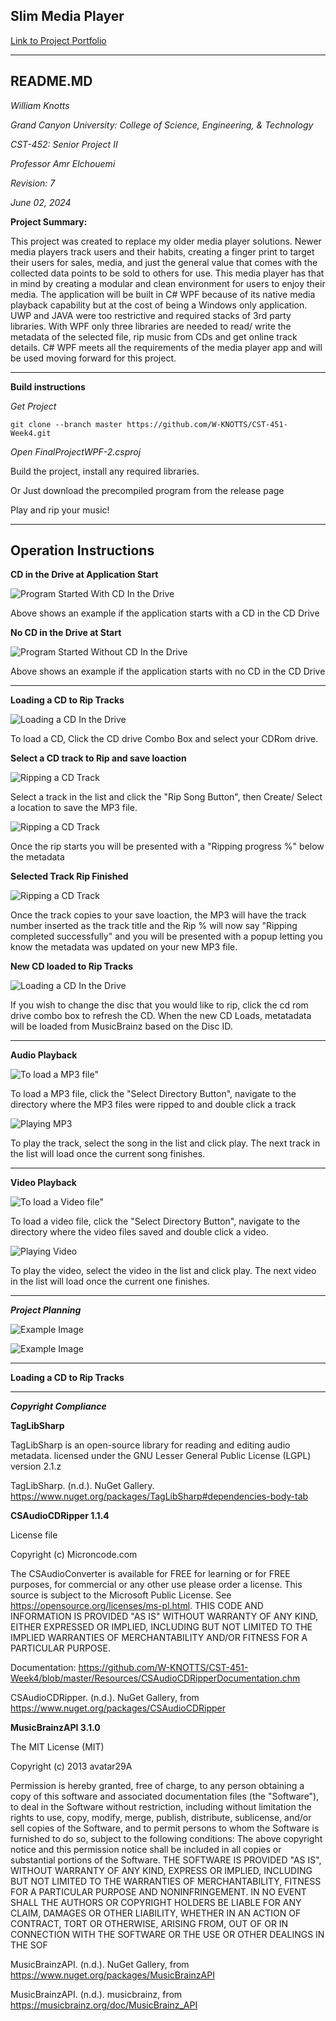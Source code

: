 ## Slim Media Player

[Link to Project Portfolio](https://github.com/W-KNOTTS/CST-452-Portfolio/blob/main/portfolio.md)

---

## README.MD

*William Knotts*

*Grand Canyon University: College of Science, Engineering, & Technology*

*CST-452: Senior Project II*

*Professor Amr Elchouemi*

*Revision: 7*

*June 02, 2024*

**Project Summary:**

This project was created to replace my older media player solutions. Newer media players track users and their habits, 
creating a finger print to target their users for sales, media, and just the general value that comes with the collected 
data points to be sold to others for use. This media player has that in mind by creating a modular and clean environment 
for users to enjoy their media. The application will be built in C# WPF because of its native media playback capability 
but at the cost of being a Windows only application. UWP and JAVA were too restrictive and required stacks of 3rd party 
libraries. With WPF only three libraries are needed to read/ write the metadata of the selected file, rip music from CDs and
get online track details. C# WPF meets all the requirements of the media player app and will be used moving forward for 
this project.


____________________________________
**Build instructions**

*Get Project*

    git clone --branch master https://github.com/W-KNOTTS/CST-451-Week4.git

*Open FinalProjectWPF-2.csproj*

Build the project, install any required libraries.

Or Just download the precompiled program from the release page

Play and rip your music!

____________________________________

## Operation Instructions

**CD in the Drive at Application Start**

![Program Started With CD In the Drive](https://github.com/W-KNOTTS/CST-452-Portfolio/blob/main/Resources/FirstOpen-wCD.PNG)

Above shows an example if the application starts with a CD in the CD Drive

**No CD in the Drive at Start**

![Program Started Without CD In the Drive](https://github.com/W-KNOTTS/CST-452-Portfolio/blob/main/Resources/FirstOpen-NoCD.PNG)

Above shows an example if the application starts with no CD in the CD Drive

____________________________________

**Loading a CD to Rip Tracks**

![Loading a CD In the Drive](https://github.com/W-KNOTTS/CST-452-Portfolio/blob/main/Resources/RefreshCD-SelectDrive.png)

To load a CD, Click the CD drive Combo Box and select your CDRom drive.

**Select a CD track to Rip and save loaction**

![Ripping a CD Track](https://github.com/W-KNOTTS/CST-452-Portfolio/blob/main/Resources/RipButtonCDLoadedSaveLocation.PNG)

Select a track in the list and click the "Rip Song Button", then Create/ Select a location to save the MP3 file.

![Ripping a CD Track](https://github.com/W-KNOTTS/CST-452-Portfolio/blob/main/Resources/RipSelectedTrack.PNG)

Once the rip starts you will be presented with a "Ripping progress %" below the metadata

**Selected Track Rip Finished**

![Ripping a CD Track](https://github.com/W-KNOTTS/CST-452-Portfolio/blob/main/Resources/RipFinished-MetadataUpdatedPNG.PNG)

Once the track copies to your save loaction, the MP3 will have the track number inserted as the track title and the Rip % will now say "Ripping completed successfully" and you will be presented with a popup letting you know the metadata was updated on your new MP3 file.

**New CD loaded to Rip Tracks**

![Loading a CD In the Drive](https://github.com/W-KNOTTS/CST-452-Portfolio/blob/main/Resources/RefreshCD-CDRefreshed.png)

If you wish to change the disc that you would like to rip, click the cd rom drive combo box to refresh the CD. When the new CD Loads, metatadata will be loaded from MusicBrainz based on the Disc ID.
____________________________________

**Audio Playback**

![To load a MP3 file"](https://github.com/W-KNOTTS/CST-452-Portfolio/blob/main/Resources/SelectMP3Directory.PNG)

To load a MP3 file, click the "Select Directory Button", navigate to the directory where the MP3 files were ripped to and double click a track

![Playing MP3](https://github.com/W-KNOTTS/CST-452-Portfolio/blob/main/Resources/PlayMP3File.PNG)

To play the track, select the song in the list and click play. The next track in the list will load once the current song finishes.

____________________________________

**Video Playback**

![To load a Video file"](https://github.com/W-KNOTTS/CST-452-Portfolio/blob/main/Resources/SelectVideoDirectory.PNG)

To load a video file, click the "Select Directory Button", navigate to the directory where the video files saved and double click a video.

![Playing Video](https://github.com/W-KNOTTS/CST-452-Portfolio/blob/main/Resources/VideoSelected-playing.PNG)

To play the video, select the video in the list and click play. The next video in the list will load once the current one finishes.
____________________________________



***Project Planning***

![Example Image](https://github.com/W-KNOTTS/CST-451-Week4/blob/master/Resources/Capture2.PNG)

![Example Image](https://github.com/W-KNOTTS/CST-452-Portfolio/blob/main/Resources/Week4UML-Sitemap-FlowChart.png)

____________________________________

**Loading a CD to Rip Tracks**

____________________________________

***Copyright Compliance***

**TagLibSharp**

TagLibSharp is an open-source library for reading and editing audio metadata. licensed under the GNU Lesser General Public License (LGPL) version 2.1.z

TagLibSharp. (n.d.). NuGet Gallery. https://www.nuget.org/packages/TagLibSharp#dependencies-body-tab

**CSAudioCDRipper 1.1.4**

License file

Copyright (c) Microncode.com

The CSAudioConverter is available for FREE for learning or for FREE purposes, 
for commercial or any other use please order a license.
This source is subject to the Microsoft Public License. 
See https://opensource.org/licenses/ms-pl.html.
THIS CODE AND INFORMATION IS PROVIDED "AS IS" WITHOUT WARRANTY OF ANY KIND, 
EITHER EXPRESSED OR IMPLIED, INCLUDING BUT NOT LIMITED TO THE IMPLIED 
WARRANTIES OF MERCHANTABILITY AND/OR FITNESS FOR A PARTICULAR PURPOSE.

Documentation: https://github.com/W-KNOTTS/CST-451-Week4/blob/master/Resources/CSAudioCDRipperDocumentation.chm

CSAudioCDRipper. (n.d.). NuGet Gallery, from https://www.nuget.org/packages/CSAudioCDRipper

**MusicBrainzAPI 3.1.0**

The MIT License (MIT)

Copyright (c) 2013 avatar29A

Permission is hereby granted, free of charge, to any person obtaining a copy of
this software and associated documentation files (the "Software"), to deal in
the Software without restriction, including without limitation the rights to
use, copy, modify, merge, publish, distribute, sublicense, and/or sell copies of
the Software, and to permit persons to whom the Software is furnished to do so,
subject to the following conditions: The above copyright notice and this permission notice shall be included in all
copies or substantial portions of the Software.
THE SOFTWARE IS PROVIDED "AS IS", WITHOUT WARRANTY OF ANY KIND, EXPRESS OR
IMPLIED, INCLUDING BUT NOT LIMITED TO THE WARRANTIES OF MERCHANTABILITY, FITNESS
FOR A PARTICULAR PURPOSE AND NONINFRINGEMENT. IN NO EVENT SHALL THE AUTHORS OR
COPYRIGHT HOLDERS BE LIABLE FOR ANY CLAIM, DAMAGES OR OTHER LIABILITY, WHETHER
IN AN ACTION OF CONTRACT, TORT OR OTHERWISE, ARISING FROM, OUT OF OR IN
CONNECTION WITH THE SOFTWARE OR THE USE OR OTHER DEALINGS IN THE SOF

MusicBrainzAPI. (n.d.). NuGet Gallery, from https://www.nuget.org/packages/MusicBrainzAPI

MusicBrainzAPI. (n.d.). musicbrainz, from https://musicbrainz.org/doc/MusicBrainz_API


